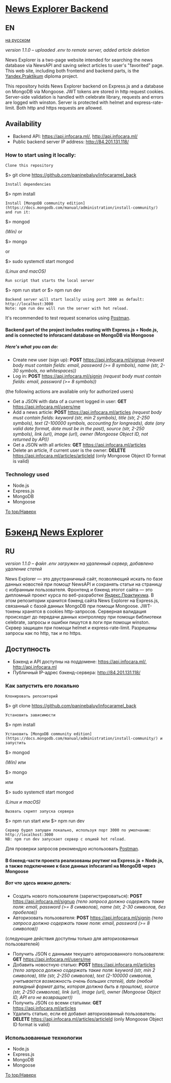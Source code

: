 # [News Explorer Backend](https://api.infocara.ml/)
## EN
[на русском](#бэкенд-news-explorer)

_version 1.1.0 &ndash; uploaded .env to remote server, added article deletion_

News Explorer is a two-page website intended for searching the news database via NewsAPI and saving select articles to user's "favorited" page. This web site, including both frontend and backend parts, is the [Yandex.Praktikum](https://praktikum.yandex.ru/profile/web-developer/) diploma project.

This repository holds News Explorer backend on Express.js and a database on MongoDB via Mongoose. 
JWT tokens are stored in http request cookies.
Server-side validation is handled with celebrate library, requests and errors are logged with winston.
Server is protected with helmet and express-rate-limit. Both http and https requests are allowed.

## Availability

- Backend API: https://api.infocara.ml/, http://api.infocara.ml/
- Public backend server IP address: http://84.201.131.118/

### How to start using it locally:

    Clone this repository

$> git clone https://github.com/paninebaluy/infocaramel_back

    Install dependencies

$> npm install

    Install [MongoDB community edition](https://docs.mongodb.com/manual/administration/install-community/) and run it:

$> mongod

_(Win)_
or

$> mongo

or

$> sudo systemctl start mongod

_(Linux and macOS)_

    Run script that starts the local server

$> npm run start
or
$> npm run dev

    Backend server will start locally using port 3000 as default: http://localhost:3000
    Note: npm run dev will run the server with hot reload.

It's recommended to test request scenarios using [Postman](https://www.postman.com/).

#### Backend part of the project includes routing with Express.js + Node.js, and is connected to inforacaml database on MongoDB via Mongoose
##### Here's what you can do:

+ Create new user (sign up): **POST** https://api.infocara.ml/signup *(request body must contain fields: email, password (>= 8 symbols), name (str, 2-30 symbols, no whitespaces))*
+ Log in: **POST** https://api.infocara.ml/signin *(request body must contain fields: email, password (>= 8 symbols))*

(the following actions are available only for authorized users)
+ Get a JSON with data of a current logged in user: **GET** https://api.infocara.ml/users/me
+ Add a news article: **POST** https://api.infocara.ml/articles *(request body must contain fields: keyword (str, min 2 symbols), title (str, 2-250 symbols), text (2-100000 symbols, accounting for longreads), date (any valid date format, date must be in the past), source (str, 2-250 symbols), link (url), image (url), owner (Mongoose Object ID, not returned by API))*
+ Get a JSON with all articles: **GET** https://api.infocara.ml/articles
+ Delete an article, if current user is the owner: **DELETE** https://api.infocara.ml/articles/articleId (only Mongoose Object ID format is valid)

### Technology used
+ Node.js
+ Express.js
+ MongoDB
+ Mongoose

[To top/Наверх](#news-explorer-backend)

# [Бэкенд News Explorer](https://api.infocara.ml/)
## RU

_version 1.1.0 &ndash; файл .env загружен на удаленный сервер, добавлено удаление статей_

News Explorer &mdash; это двустраничный сайт, позволяющий искать по базе данных новостей при помощт NewsAPI и сохранять статьи на страницу с избранным пользователя. Фронтенд и бэкенд этогот сайта &mdash; это дипломный проект курса по веб-разработке [Яндекс.Практикума](https://praktikum.yandex.ru/profile/web-developer/).
В этом репозитории хранится бэкенд сайта News Explorer на Express.js, связанный с базой данных MongoDB при помощи Mongoose.
JWT-токены хранятся в cookies http-запросов. Серверная валидация происходит до передачи данных контроллеру при помощи библиотеки celebrate, запросы и ошибки пишутся в логи при помощи winston.
Скрвер защищен при помощи helmet и express-rate-limit. Разрешены запросы как по http, так и по https. 

## Доступность

- Бэкенд и API доступны на поддомене: https://api.infocara.ml/, http://api.infocara.ml
- Публичный IP-адрес бэкенд-сервера: http://84.201.131.118/

### Как запустить его локально

    Клонировать репозиторий

$> git clone https://github.com/paninebaluy/infocaramel_back

    Установить зависимости

$> npm install

    Установить [MongoDB community edition](https://docs.mongodb.com/manual/administration/install-community/) и запустить

$> mongod

_(Win)_
или

$> mongo

или

$> sudo systemctl start mongod

_(Linux и macOS)_

    Вызвать скрипт запуска сервера

$> npm run start
или
$> npm run dev

    Сервер будел запущен локально, используя порт 3000 по умолчанию: http://localhost:3000
    NB: npm run dev запускает сервер с опцией hot reload.

Для проверки запросов рекомендую использовать [Postman](https://www.postman.com/).
   
#### В бэкенд-части проекта реализованы роутинг на Express.js + Node.js, а также подключение к базе данных infocaraml на MongoDB через Mongoose
##### Вот что здесь можно делать:

+ Создать нового пользователя (зарегистрироваться): **POST** https://api.infocara.ml/signup *(тело запроса должно содержать такие поля: email, password (>= 8 символов), name (str, 2-30 символов, без пробелов))*
+ Авторизовать пользователя: **POST** https://api.infocara.ml/signin *(тело запроса должно содержать такие поля: email, password (>= 8 символов))* 

(следующие действия доступны только для авторизованных пользователей)
+ Получить JSON с данными текущего авторизованного пользователя: **GET** https://api.infocara.ml/users/me
+ Добавить новостную статью: **POST** https://api.infocara.ml/articles *(тело запроса должно содержать такие поля: keyword (str, min 2 символов), title (str, 2-250 символов), text (2-100000 символов, учитывается возможность очень больших статей), date (любой валидный формат даты, которая должна быть в прошлом), source (str, 2-250 символов), link (url), image (url), owner (Mongoose Object ID, API его не возвращает))*
+ Получить JSON со всеми статьями: **GET** https://api.infocara.ml/articles
+ Удалить статью, если её добавил авторизованный пользователь: **DELETE** https://api.infocara.ml/articles/articleId (only Mongoose Object ID format is valid)

### Использованные технологии
+ Node.js
+ Express.js
+ MongoDB
+ Mongoose

[To top/Наверх](#news-explorer-backend)
